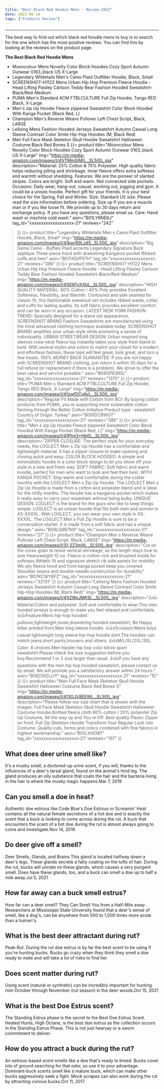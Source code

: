 ```yaml
---
title: "Best Black Red Hoodie Mens - Review 2022"
date: 2022-06-14
tags: ["Products Review"]
---
```


---


The best way to find out which black red hoodie mens to buy is to search for the one which has the most positive reviews. You can find this by looking at the reviews on the product page.

**The Best Black Red Hoodie Mens**
* Mooncolour Mens Novelty Color Block Hoodies Cozy Sport Autumn Outwear 0163_black US X-Large
* Legendary Whitetails Men's Camo Plaid Outfitter Hoodie, Black, Small
* SCREENSHOT-H1122 Mens Urban Hip Hop Premium Fleece Hoodie - Head Lifting Paisley Cartoon Teddy Bear Fashion Hooded Sweatshirt-Black/Red-Medium
* PUMA Men's Standard ACM FTBLCULTURE Full Zip Hoodie, Tango RED Black, X-Large
* Men's zip Up Hoodie Fleece zippered Sweatshirt Color Block Hooded With Kanga Pocket (Black Red, L)
* Champion Men's Reverse Weave Pullover Left Chest Script, Black, LARGE
* Lelloing Mens Fashion Hooded Jerseys Sweatshirt Autumn Casual Long Sleeve Contrast Color Smile Hip-Hop Hoodies (M, Black Red)
* Men Full Face Mask Skeleton Skull Hoodie Sweatshirt Halloween Costume Black Red Bones S
{{< product 
title="Mooncolour Mens Novelty Color Block Hoodies Cozy Sport Autumn Outwear 0163_black US X-Large"
img="https://m.media-amazon.com/images/I/41rTMmSjMIL._SL500_.jpg"
description="Material: 25% Cotton & 75% Polyester. High quality fabric helps reducing pilling and shrinkage. Inner fleece offers extra softness and warmth without shedding. Features: We are the pioneer of slanted stripes. Colors are bright. Soft and warm. Not connected side pockets. Occasion: Daily wear, hang-out, casual, working out, jogging and gym. It could be a unisex hoodie. Perfect gift for your friends. It is your best choice for the Spring, Fall and Winter. Size: Standard US size. Please read the size information before ordering. Size up If you are a muscle man or if you like loose fit. We provide up to 30 days return and exchange policy. If you have any questions, please email us. Care: Hand wash or machine cold wash."
asin="B01LY6NE6J"
tag_id="xxxxxxxxxxxxxxxxxxx-21"
reviews="242"
>}} 
{{< product 
title="Legendary Whitetails Men s Camo Plaid Outfitter Hoodie, Black, Small"
img="https://m.media-amazon.com/images/I/41kwrB9LzdS._SL500_.jpg"
description="Big Game Camo - Buffalo Plaid accents Legendary Signature Buck applique Three-piece hood with drawstring Kangaroo pocket Ribbed cuffs and hem"
asin="B07HQVP57H"
tag_id="xxxxxxxxxxxxxxxxxxx-21"
reviews="386"
>}} 
{{< product 
title="SCREENSHOT-H1122 Mens Urban Hip Hop Premium Fleece Hoodie - Head Lifting Paisley Cartoon Teddy Bear Fashion Hooded Sweatshirt-Black/Red-Medium"
img="https://m.media-amazon.com/images/I/41l0XFnXXbL._SL500_.jpg"
description="HIGH QUALITY MATERIAL: 60% Cotton / 40% Poly provides Excellent Softeness, Flexibility, and Warmth. Contoured and side seamed for classic fit, this fashionable sweatsuit set includes ribbed waste, collar, and cuffs for lasting quality. Its soft fabric provides excellent comfort and can be worn in any occasion. LATEST NEW YORK FASHION TREND: Specially designed for a stand out appearance, SCREENSHOT BRAND Fashion Sweatshirts are manufactured using the most advanced clothing technique available today. SCREENSHOT BRAND amplifies your urban style while promoting a sense of individuality. URBAN STREETWEAR DESIGN: Urban inspired long sleeves crew neck fleece top instantly takes your style from bland to bold. With several styles and colors to match your closet for a modern and effortless fashion, these tops will feel great, look great, and turn a few heads. 100% MONEY BACK GUARANTEE: If you are not happy with SCREENSHOT BRAND clothing, just return it within 30 days for a full refund (or replacement if there is a problem). We strive to offer the best value and service possible."
asin="B09GP83RSL"
tag_id="xxxxxxxxxxxxxxxxxxx-21"
reviews="1370"
>}} 
{{< product 
title="PUMA Men s Standard ACM FTBLCULTURE Full Zip Hoodie, Tango RED Black, X-Large"
img="https://m.media-amazon.com/images/I/41zwfDCyAvL._SL500_.jpg"
description="Regular Fit Made with Cotton from BCI: By buying cotton products from PUMA, you re supporting more sustainable cotton farming through the Better Cotton Initiative Product type : sweatshirt Country of Origin: Turkey"
asin="B091DCBWGT"
tag_id="xxxxxxxxxxxxxxxxxxx-21"
reviews="386"
>}} 
{{< product 
title="Men s zip Up Hoodie Fleece zippered Sweatshirt Color Block Hooded With Kanga Pocket (Black Red, L)"
img="https://m.media-amazon.com/images/I/41Ptm3+Hb0L._SL500_.jpg"
description="ZIPPER CLOSURE: The perfect style for your everyday needs, the LOGLECT Men s Zip Up Hoodie has a comfortable and lightweight material. It has a zipper closure to make opening and closing quick and easy. COLOR BLOCK HOODED: A simple and minimalistic hoodie in a color block design to let you show off your style in a new and fresh way. SOFT FABRIC: Soft fabric and warm hoodie, perfect for men who want to look and feel their best. WITH KANGA POCKET: Stay warm and comfortable during the colder months with the LOGLECT Men s Zip Up Hoodie. The LOGLECT Men s Zip Up Hoodie is made from a cotton and polyester blend and is ideal for the chilly months. The hoodie has a kangaroo pocket which makes it really easy to carry your essentials without being bulky. UNIQUE DESIGN: LOGLECT is the brand for the guys who like to keep things simple. LOGLECT is an unisex hoodie that fits both men and women in XS-XXXXL. With LOGLECT, you can wear your own style in XS-XXXXL. The LOGLECT Men s Full Zip Hoodie is sure to be a conversation starter. It is made from a soft fabric and has a unique design."
asin="B09LQ9B7N9"
tag_id="xxxxxxxxxxxxxxxxxxx-21"
reviews="21"
>}} 
{{< product 
title="Champion Men s Reverse Weave Pullover Left Chest Script, Black, LARGE"
img="https://m.media-amazon.com/images/I/31-2Z3mljlL._SL500_.jpg"
description="Cut on the cross-grain to resist vertical shrinkage, so the length stays true to size Heavyweight 12-oz. Fleece is cotton-rich and brushed inside for softness Athletic fit and signature stretch rib side panels for mobility Wo-ply fleece hood and front kanga pocket keep you covered Shoulder seams and double-needle construction for durability"
asin="B07KCWY8FZ"
tag_id="xxxxxxxxxxxxxxxxxxx-21"
reviews="32131"
>}} 
{{< product 
title="Lelloing Mens Fashion Hooded Jerseys Sweatshirt Autumn Casual Long Sleeve Contrast Color Smile Hip-Hop Hoodies (M, Black Red)"
img="https://m.media-amazon.com/images/I/41t2WsJMKSL._SL500_.jpg"
description="👍👍Material:Cotton and polyester. Soft and comfortable to wear.This men hooded jerseys is enough to make you feel relaxed and comfortable. 👍👍Feature:Mens hip-hop hooded pullover,lightweight,loose,drawstring hooded sweatshirt, Be Happy  letter printed front.Men long sleeve hoodie. 👍👍Occasion:Mens boys casual lightweight long sleeve hip-hop hoodie shirt.The hoodies can match jeans,short pants,trousers and others. 👍👍M/L/XL/2XL/3XL. Color: 8 choices.Men hipster hip hop color block sport sweatshirt.Please check the size suggestion before you buy.Recommend 1 or 2 size larger than usual. 👍👍If you have any questions with the men hip hop hooded sweatshirt, please contact us by email. We will provide you a satisfactory answer within 24 hours."
asin="B0822KDJJY"
tag_id="xxxxxxxxxxxxxxxxxxx-21"
reviews="15"
>}} 
{{< product 
title="Men Full Face Mask Skeleton Skull Hoodie Sweatshirt Halloween Costume Black Red Bones S"
img="https://m.media-amazon.com/images/I/413GJV8EEWL._SL500_.jpg"
description="Please follow our size chart that is shown with the images. Full Face Mask Skeleton Skull Hoodie Sweatshirt Halloween Costume Hoodie.Knitted fleece cloth 80% cotton / 20% polyester Zip Up Costume, All the way up and You re Off. Best quality Plastic Zipper on front. Full Zip Skeleton Hoodie Transform Your Regular Look into Costume. Quality cuts, forms and colors combined with fine fabrics in highest workmanship."
asin="B01LXHOIB1"
tag_id="xxxxxxxxxxxxxxxxxxx-21"
reviews="197"
>}} 
## What does deer urine smell like?
It's a musky smell, a doctored-up urine scent, if you will, thanks to the influences of a deer's tarsal gland, found on the animal's hind leg. The gland produces an oily substance that coats the hair and the bacteria living in the hair is where the musky magic happens.Mar 7, 2019

## Can you smell a doe in heat?
Authentic doe estrous like Code Blue's Doe Estrous or Screamin' Heat contains all the natural female secretions of a hot doe and is exactly the scent that a buck is looking to come across during the rut. A buck that encounters the scent of a hot doe during the rut is almost always going to come and investigate.Nov 14, 2016

## Do deer give off a smell?
Deer Smells, Glands, and Brains This gland is located halfway down a deer's legs. These glands secrete a fatty coating on the tufts of hair. During the rut, bucks will urinate on these glands, which causes a very pungent smell. Does have these glands, too, and a buck can smell a doe up to half a mile away.Jul 5, 2021

## How far away can a buck smell estrus?
How far can a deer smell? They Can Smell You from a Half-Mile away . Researchers at Mississippi State University found that a deer's sense of smell, like a dog's, can be anywhere from 500 to 1,000 times more acute than a human's.

## What is the best deer attractant during rut?
Peak-Rut. During the rut doe estrus is by far the best scent to be using if you're hunting bucks. Bucks go crazy when they think they smell a doe ready to mate and will take a lot of risks to find her.

## Does scent matter during rut?
Using scent (natural or synthetic) can be incredibly important for hunting mid-October through November (rut season) in the deer woods.Oct 15, 2021

## What is the best Doe Estrus scent?
The Standing Estrus phase is the secret to the Best Doe Estrus Scent. Heated Hunts, High Octane, is the best doe estrus as the collection occurs in the Standing Estrus Phase. This is not just hearsay or a sworn commitment to deliver.

## How do you attract a buck during the rut?
An estrous-based scent smells like a doe that's ready to breed. Bucks cover lots of ground searching for that odor, so use it to your advantage. Dominant-buck scents smell like a mature buck, which can make other bucks aggressively seek a fight. Mock scrapes can also work during the rut by attracting curious bucks.Oct 11, 2017

